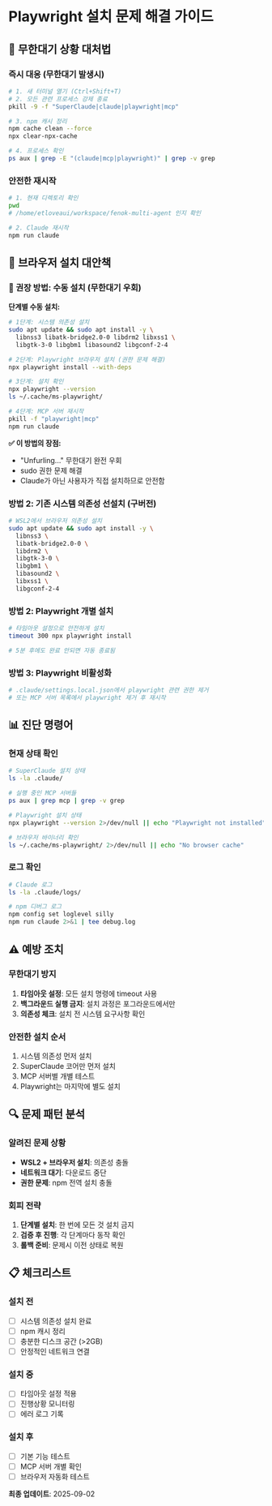 # Playwright 설치 문제 해결 가이드

## 🚨 무한대기 상황 대처법

### 즉시 대응 (무한대기 발생시)
```bash
# 1. 새 터미널 열기 (Ctrl+Shift+T)
# 2. 모든 관련 프로세스 강제 종료
pkill -9 -f "SuperClaude|claude|playwright|mcp"

# 3. npm 캐시 정리
npm cache clean --force
npx clear-npx-cache

# 4. 프로세스 확인
ps aux | grep -E "(claude|mcp|playwright)" | grep -v grep
```

### 안전한 재시작
```bash
# 1. 현재 디렉토리 확인
pwd
# /home/etloveaui/workspace/fenok-multi-agent 인지 확인

# 2. Claude 재시작
npm run claude
```

## 🔧 브라우저 설치 대안책

### 🎯 권장 방법: 수동 설치 (무한대기 우회)

**단계별 수동 설치:**
```bash
# 1단계: 시스템 의존성 설치
sudo apt update && sudo apt install -y \
  libnss3 libatk-bridge2.0-0 libdrm2 libxss1 \
  libgtk-3-0 libgbm1 libasound2 libgconf-2-4

# 2단계: Playwright 브라우저 설치 (권한 문제 해결)
npx playwright install --with-deps

# 3단계: 설치 확인
npx playwright --version
ls ~/.cache/ms-playwright/

# 4단계: MCP 서버 재시작
pkill -f "playwright|mcp"
npm run claude
```

**✅ 이 방법의 장점:**
- "Unfurling..." 무한대기 완전 우회
- sudo 권한 문제 해결
- Claude가 아닌 사용자가 직접 설치하므로 안전함

### 방법 2: 기존 시스템 의존성 선설치 (구버전)
```bash
# WSL2에서 브라우저 의존성 설치
sudo apt update && sudo apt install -y \
  libnss3 \
  libatk-bridge2.0-0 \
  libdrm2 \
  libgtk-3-0 \
  libgbm1 \
  libasound2 \
  libxss1 \
  libgconf-2-4
```

### 방법 2: Playwright 개별 설치
```bash
# 타임아웃 설정으로 안전하게 설치
timeout 300 npx playwright install

# 5분 후에도 완료 안되면 자동 종료됨
```

### 방법 3: Playwright 비활성화
```bash
# .claude/settings.local.json에서 playwright 관련 권한 제거
# 또는 MCP 서버 목록에서 playwright 제거 후 재시작
```

## 📊 진단 명령어

### 현재 상태 확인
```bash
# SuperClaude 설치 상태
ls -la .claude/

# 실행 중인 MCP 서버들
ps aux | grep mcp | grep -v grep

# Playwright 설치 상태
npx playwright --version 2>/dev/null || echo "Playwright not installed"

# 브라우저 바이너리 확인
ls ~/.cache/ms-playwright/ 2>/dev/null || echo "No browser cache"
```

### 로그 확인
```bash
# Claude 로그
ls -la .claude/logs/

# npm 디버그 로그
npm config set loglevel silly
npm run claude 2>&1 | tee debug.log
```

## ⚠️ 예방 조치

### 무한대기 방지
1. **타임아웃 설정**: 모든 설치 명령에 timeout 사용
2. **백그라운드 실행 금지**: 설치 과정은 포그라운드에서만
3. **의존성 체크**: 설치 전 시스템 요구사항 확인

### 안전한 설치 순서
1. 시스템 의존성 먼저 설치
2. SuperClaude 코어만 먼저 설치
3. MCP 서버별 개별 테스트
4. Playwright는 마지막에 별도 설치

## 🔍 문제 패턴 분석

### 알려진 문제 상황
- **WSL2 + 브라우저 설치**: 의존성 충돌
- **네트워크 대기**: 다운로드 중단
- **권한 문제**: npm 전역 설치 충돌

### 회피 전략
1. **단계별 설치**: 한 번에 모든 것 설치 금지
2. **검증 후 진행**: 각 단계마다 동작 확인  
3. **롤백 준비**: 문제시 이전 상태로 복원

## 📋 체크리스트

### 설치 전
- [ ] 시스템 의존성 설치 완료
- [ ] npm 캐시 정리
- [ ] 충분한 디스크 공간 (>2GB)
- [ ] 안정적인 네트워크 연결

### 설치 중  
- [ ] 타임아웃 설정 적용
- [ ] 진행상황 모니터링
- [ ] 에러 로그 기록

### 설치 후
- [ ] 기본 기능 테스트
- [ ] MCP 서버 개별 확인
- [ ] 브라우저 자동화 테스트

**최종 업데이트**: 2025-09-02